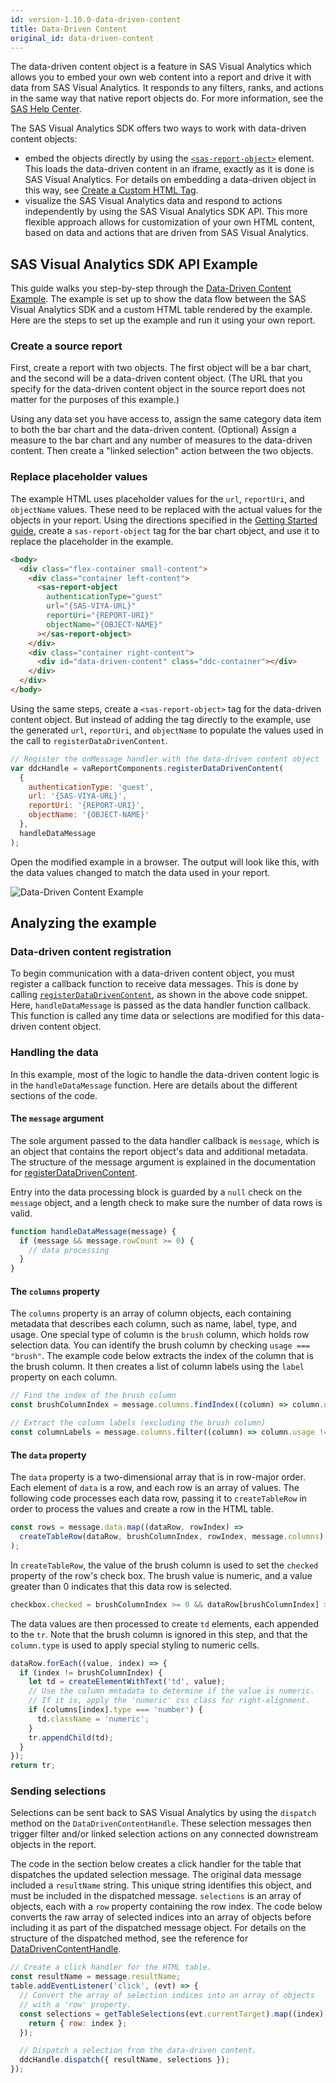 ```yaml
---
id: version-1.10.0-data-driven-content
title: Data-Driven Content
original_id: data-driven-content
---
```


The data-driven content object is a feature in SAS Visual Analytics which allows you to embed your own web content into
a report and drive it with data from SAS Visual Analytics. It responds to any filters, ranks, and actions in the same
way that native report objects do. For more information, see the
<a target="_blank" href="https://documentation.sas.com/?cdcId=vacdc&cdcVersion=default&docsetId=varef&docsetTarget=n109mqtyl6quiun1mwfgtcn2s68b.htm">SAS Help Center</a>.

The SAS Visual Analytics SDK offers two ways to work with data-driven content objects:

- embed the objects directly by using the [`<sas-report-object>`](api/SASReportObjectElement.md) element. This loads the
  data-driven content in an iframe, exactly as it is done is SAS Visual Analytics. For details on embedding a
  data-driven object in this way, see [Create a Custom HTML Tag](getting-started.md#create-a-custom-html-tag).
- visualize the SAS Visual Analytics data and respond to actions independently by using the SAS Visual Analytics SDK
  API. This more flexible approach allows for customization of your own HTML content, based on data and actions that are
  driven from SAS Visual Analytics.

## SAS Visual Analytics SDK API Example

This guide walks you step-by-step through the
<a target="_blank" href="https://github.com/sassoftware/sas-viya-sdk-js/blob/master/sdk/va-report-components/examples/registerDataDrivenContent.html">Data-Driven
Content Example</a>. The example is set up to show the data flow between the SAS Visual Analytics SDK and a custom HTML table rendered by the
example. Here are the steps to set up the example and run it using your own report.

### Create a source report

First, create a report with two objects. The first object will be a bar chart, and the second will be a data-driven
content object. (The URL that you specify for the data-driven content object in the source report does not matter for
the purposes of this example.)

Using any data set you have access to, assign the same category data item to both the bar chart and the data-driven
content. (Optional) Assign a measure to the bar chart and any number of measures to the data-driven content. Then create
a "linked selection" action between the two objects.

### Replace placeholder values

The example HTML uses placeholder values for the `url`, `reportUri`, and `objectName` values. These need to be replaced
with the actual values for the objects in your report. Using the directions specified in the
[Getting Started guide](getting-started.md#create-a-custom-html-tag), create a `sas-report-object` tag for the bar chart
object, and use it to replace the placeholder in the example.

```html
<body>
  <div class="flex-container small-content">
    <div class="container left-content">
      <sas-report-object
        authenticationType="guest"
        url="{SAS-VIYA-URL}"
        reportUri="{REPORT-URI}"
        objectName="{OBJECT-NAME}"
      ></sas-report-object>
    </div>
    <div class="container right-content">
      <div id="data-driven-content" class="ddc-container"></div>
    </div>
  </div>
</body>
```

Using the same steps, create a `<sas-report-object>` tag for the data-driven content object. But instead of
adding the tag directly to the example, use the generated `url`, `reportUri`, and `objectName` to populate the values
used in the call to `registerDataDrivenContent`.

```javascript
// Register the onMessage handler with the data-driven content object
var ddcHandle = vaReportComponents.registerDataDrivenContent(
  {
    authenticationType: 'guest',
    url: '{SAS-VIYA-URL}',
    reportUri: '{REPORT-URI}',
    objectName: '{OBJECT-NAME}'
  },
  handleDataMessage
);
```

Open the modified example in a browser. The output will look like this, with the data values changed to match the data
used in your report.

![Data-Driven Content Example](assets/data-driven-content.png)

## Analyzing the example

### Data-driven content registration

To begin communication with a data-driven content object, you must register a callback function to receive data
messages. This is done by calling [`registerDataDrivenContent`](api/registerDataDrivenContent.md), as shown in the above
code snippet. Here, `handleDataMessage` is passed as the data handler function callback. This function is called any
time data or selections are modified for this data-driven content object.

### Handling the data

In this example, most of the logic to handle the data-driven content logic is in the `handleDataMessage` function. Here
are details about the different sections of the code.

#### The `message` argument

The sole argument passed to the data handler callback is `message`, which is an object that contains the report object's
data and additional metadata. The structure of the message argument is explained in the documentation for
[registerDataDrivenContent](api/registerDataDrivenContent.md).

Entry into the data processing block is guarded by a `null` check on the `message` object, and a length check to make
sure the number of data rows is valid.

```javascript
function handleDataMessage(message) {
  if (message && message.rowCount >= 0) {
    // data processing
  }
}
```

#### The `columns` property

The `columns` property is an array of column objects, each containing metadata that describes each column, such as name,
label, type, and usage. One special type of column is the `brush` column, which holds row selection data. You can
identify the brush column by checking `usage === "brush"`. The example code below extracts the index of the column that
is the brush column. It then creates a list of column labels using the `label` property on each column.

```javascript
// Find the index of the brush column
const brushColumnIndex = message.columns.findIndex((column) => column.usage === 'brush');

// Extract the column labels (excluding the brush column)
const columnLabels = message.columns.filter((column) => column.usage !== 'brush').map((column) => column.label);
```

#### The `data` property

The `data` property is a two-dimensional array that is in row-major order. Each element of `data` is a row, and each row
is an array of values. The following code processes each data row, passing it to `createTableRow` in order to process
the values and create a row in the HTML table.

```javascript
const rows = message.data.map((dataRow, rowIndex) =>
  createTableRow(dataRow, brushColumnIndex, rowIndex, message.columns)
);
```

In `createTableRow`, the value of the brush column is used to set the `checked` property of the row's check box. The
brush value is numeric, and a value greater than 0 indicates that this data row is selected.

```javascript
checkbox.checked = brushColumnIndex >= 0 && dataRow[brushColumnIndex] > 0;
```

The data values are then processed to create `td` elements, each appended to the `tr`. Note that the brush column is
ignored in this step, and that the `column.type` is used to apply special styling to numeric cells.

```javascript
dataRow.forEach((value, index) => {
  if (index != brushColumnIndex) {
    let td = createElementWithText('td', value);
    // Use the column metadata to determine if the value is numeric.
    // If it is, apply the 'numeric' css class for right-alignment.
    if (columns[index].type === 'number') {
      td.className = 'numeric';
    }
    tr.appendChild(td);
  }
});
return tr;
```

### Sending selections

Selections can be sent back to SAS Visual Analytics by using the `dispatch` method on the `DataDrivenContentHandle`.
These selection messages then trigger filter and/or linked selection actions on any connected downstream objects in the
report.

The code in the section below creates a click handler for the table that dispatches the updated selection message. The
original data message included a `resultName` string. This unique string identifies this object, and must be included in
the dispatched message. `selections` is an array of objects, each with a `row` property containing the row index. The
code below converts the raw array of selected indices into an array of objects before including it as part of the
dispatched message object. For details on the structure of the dispatched method, see the reference for
[DataDrivenContentHandle](api/DataDrivenContentHandle.md#dispatchmessage-object-void).

```javascript
// Create a click handler for the HTML table.
const resultName = message.resultName;
table.addEventListener('click', (evt) => {
  // Convert the array of selection indices into an array of objects
  // with a 'row' property.
  const selections = getTableSelections(evt.currentTarget).map((index) => {
    return { row: index };
  });

  // Dispatch a selection from the data-driven content.
  ddcHandle.dispatch({ resultName, selections });
});
```
